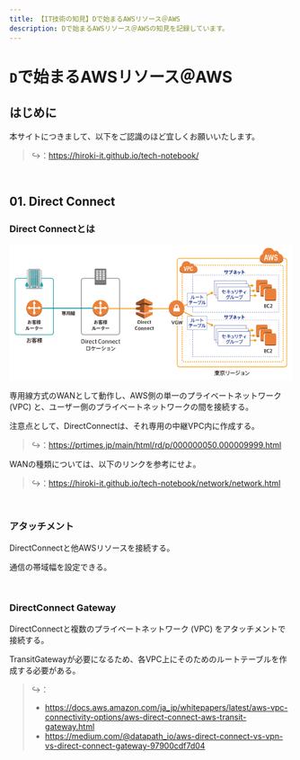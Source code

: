 ```yaml
---
title: 【IT技術の知見】Dで始まるAWSリソース＠AWS
description: Dで始まるAWSリソース＠AWSの知見を記録しています。
---
```


# `D`で始まるAWSリソース＠AWS

## はじめに

本サイトにつきまして、以下をご認識のほど宜しくお願いいたします。

> ↪️：https://hiroki-it.github.io/tech-notebook/

<br>

## 01. Direct Connect

### Direct Connectとは

![direct-connect](https://raw.githubusercontent.com/hiroki-it/tech-notebook-images/master/images/direct-connect.png)

専用線方式のWANとして動作し、AWS側の単一のプライベートネットワーク (VPC) と、ユーザー側のプライベートネットワークの間を接続する。

注意点として、DirectConnectは、それ専用の中継VPC内に作成する。

> ↪️：https://prtimes.jp/main/html/rd/p/000000050.000009999.html

WANの種類については、以下のリンクを参考にせよ。

> ↪️：https://hiroki-it.github.io/tech-notebook/network/network.html

<br>

### アタッチメント

DirectConnectと他AWSリソースを接続する。

通信の帯域幅を設定できる。

<br>

### DirectConnect Gateway

DirectConnectと複数のプライベートネットワーク (VPC) をアタッチメントで接続する。

TransitGatewayが必要になるため、各VPC上にそのためのルートテーブルを作成する必要がある。

> ↪️：
>
> - https://docs.aws.amazon.com/ja_jp/whitepapers/latest/aws-vpc-connectivity-options/aws-direct-connect-aws-transit-gateway.html
> - https://medium.com/@datapath_io/aws-direct-connect-vs-vpn-vs-direct-connect-gateway-97900cdf7d04

<br>
